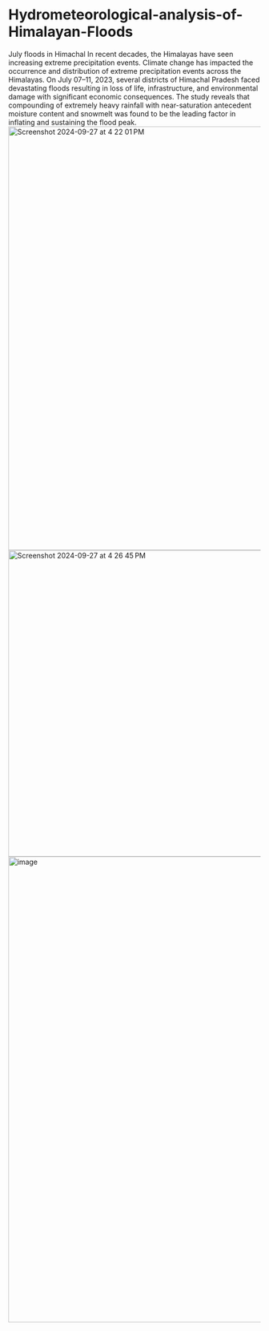 # Hydrometeorological-analysis-of-Himalayan-Floods
July floods in Himachal
 In recent decades, the Himalayas have seen increasing extreme precipitation events. Climate change has impacted the occurrence and distribution of extreme precipitation events across the Himalayas. On July 07–11, 2023, several districts of Himachal Pradesh faced devastating floods resulting in loss of life, infrastructure, and environmental damage with significant economic consequences. The study reveals that compounding of extremely heavy rainfall with near-saturation antecedent moisture content and snowmelt was found to be the leading factor in inflating and sustaining the flood peak.
<img width="845" alt="Screenshot 2024-09-27 at 4 22 01 PM" src="https://github.com/user-attachments/assets/4d56a508-29cb-442b-a244-e67cd55d5395">
<img width="611" alt="Screenshot 2024-09-27 at 4 26 45 PM" src="https://github.com/user-attachments/assets/02fb0a5b-1096-48d1-95f7-4473abf01959">
<img width="929" alt="image" src="https://github.com/user-attachments/assets/edd90b4b-e3a4-4f59-ac62-fc7ec2f9acc6">
